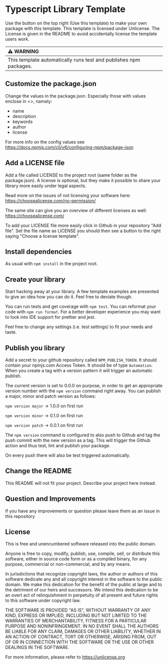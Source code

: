 # Typescript Library Template
Use the button on the top right (Use this template) to make your own package with this template. This template is licensed under Unlicense. The License is given in the README to avoid accidentally license the template users work.

| :warning: WARNING          |
|:----------------------------------------------------------------------|
| This template automatically runs test and publishes npm packages.     |

## Customize the package.json
Change the values in the package.json. Especially those with values enclose in <>, namely:

- name
- description
- keywords
- author
- license

For more info on the config values see https://docs.npmjs.com/cli/v6/configuring-npm/package-json

## Add a LICENSE file
Add a file called LICENSE to the project root (same folder as the package.json).
A license is optional, but they make it possible to share your library more easily under legal aspects.

Read more on the issues of not licensing your software here: https://choosealicense.com/no-permission/

The same site can give you an overview of different licenses as well: https://choosealicense.com/

To add your LICENSE file more easily click in Github in your repository "Add file". Set the file name as LICENSE you
should then see a button to the right saying "Choose a license template".

## Install dependencies
As usual with `npm install` in the project root.

## Create your library
Start hacking away at your library. A few template examples are presented to give an idea how you can do it. Feel free 
to deviate though.

You can run tests and get coverage with `npm test`. You can reformat your code with `npm run format`. For a better 
developer experience you may want to look into IDE support for prettier and jest.

Feel free to change any settings (i.e. test settings) to fit your needs and taste.

## Publish you library
Add a secret to your github repository called `NPM_PUBLISH_TOKEN`. It should contain your npmjs.com Access Token.
It should be of type `Automation`. When you create a tag with a version pattern it will trigger an automatic publish.

The current version is set to 0.0.0 on purpose, in order to get an appropriate version number with the `npm version` 
command right away. You can publish a major, minor and patch version as follows:

`npm version major` -> 1.0.0 on first run

`npm version minor` -> 0.1.0 on first run

`npm version patch` -> 0.0.1 on first run

The `npm version` command is configured to also push to Github and tag the push commit with the new version as a tag.
This will trigger the Github action and thus test, lint and publish your package.

On every push there will also be test triggered automatically.

## Change the README
This README will not fit your project. Describe your project here instead.

## Question and Improvements
If you have any improvements or question please leave them as an issue in this repository

## License
This is free and unencumbered software released into the public domain.

Anyone is free to copy, modify, publish, use, compile, sell, or
distribute this software, either in source code form or as a compiled
binary, for any purpose, commercial or non-commercial, and by any
means.

In jurisdictions that recognize copyright laws, the author or authors
of this software dedicate any and all copyright interest in the
software to the public domain. We make this dedication for the benefit
of the public at large and to the detriment of our heirs and
successors. We intend this dedication to be an overt act of
relinquishment in perpetuity of all present and future rights to this
software under copyright law.

THE SOFTWARE IS PROVIDED "AS IS", WITHOUT WARRANTY OF ANY KIND,
EXPRESS OR IMPLIED, INCLUDING BUT NOT LIMITED TO THE WARRANTIES OF
MERCHANTABILITY, FITNESS FOR A PARTICULAR PURPOSE AND NONINFRINGEMENT.
IN NO EVENT SHALL THE AUTHORS BE LIABLE FOR ANY CLAIM, DAMAGES OR
OTHER LIABILITY, WHETHER IN AN ACTION OF CONTRACT, TORT OR OTHERWISE,
ARISING FROM, OUT OF OR IN CONNECTION WITH THE SOFTWARE OR THE USE OR
OTHER DEALINGS IN THE SOFTWARE.

For more information, please refer to <https://unlicense.org>


